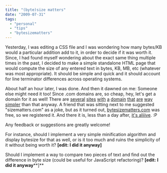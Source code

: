 ```yaml
---
title: "(byte)size matters"
date: "2009-07-31"
tags:
  - "personal"
  - "tips"
  - "bytesizematters"
---
```


Yesterday, I was editing a CSS file and I was wondering how many bytes/KB would a particular addition add to it, in order to decide if it was worth it. Since, I had found myself wondering about the exact same thing multiple times in the past, I decided to make a simple standalone HTML page that would compute the size of any entered text in bytes, KB, MB, etc (whatever was most appropriate). It should be simple and quick and it should account for line terminator differences across operating systems.

About half an hour later, I was done. And then it dawned on me: Someone else might need it too! Since .com domains are, so cheap, hey, let's get a domain for it as well! There are [several](http://kottke.org/08/02/single-serving-sites) [sites](http://dowebsitesneedtolookexactlythesameineverybrowser.com/) [with](http://amiawesome.com/) [a](http://r33b.net/) [domain](http://isitchristmas.com/) [that](http://justfuckinggoogleit.com/) [are](http://www.sometimesredsometimesblue.com/) [way](http://www.d-e-f-i-n-i-t-e-l-y.com/) [simpler](http://www.tired.com/) than that anyway. A friend that was sitting next to me suggested "sizematters.com" as a joke, but as it turned out, [bytesizematters.com](http://bytesizematters.com "(byte)size matters!") was free, so we registered it. And there it is, less than a day after, [it's aliiive](http://bytesizematters.com). :P

Any feedback or suggestions are greatly welcome!

For instance, should I implement a very simple minification algorithm and display bytesize for that as well, or is it too much and ruins the simplicity of it without being worth it? **\[edit: I did it anyway\]**

Should I implement a way to compare two pieces of text and find out the difference in byte size (could be useful for JavaScript refactoring)? **\[edit:** **I did it anyway****\]**
